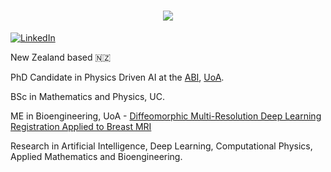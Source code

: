<h1 align="center">
  <a href="https://git.io/typing-svg">
    <img src="https://readme-typing-svg.herokuapp.com/?lines=Kia+ora/Hello!+👋;This+is+Matthew+French's+GitHub;Research+Engineer+in+Machine+Learning&center=true&size=15">
  </a>
</h1>

<a href="https://nz.linkedin.com/in/matthew-french-573a26160" target="_blank"><img alt="LinkedIn" src="https://img.shields.io/badge/linkedin-%230077B5.svg?&style=for-the-badge&logo=linkedin&logoColor=white" /></a> 

New Zealand based 🇳🇿

PhD Candidate in Physics Driven AI at the [ABI](https://www.auckland.ac.nz/en/abi.html), [UoA](https://www.auckland.ac.nz).

BSc in Mathematics and Physics, UC.

ME in Bioengineering, UoA - [Diffeomorphic Multi-Resolution Deep Learning Registration Applied to Breast MRI](https://researchspace.auckland.ac.nz/handle/2292/64244)

Research in Artificial Intelligence, Deep Learning, Computational Physics, Applied Mathematics and Bioengineering.
